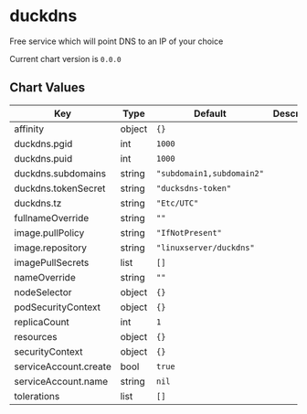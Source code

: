 duckdns
=======
Free service which will point DNS to an IP of your choice

Current chart version is `0.0.0`





## Chart Values

| Key | Type | Default | Description |
|-----|------|---------|-------------|
| affinity | object | `{}` |  |
| duckdns.pgid | int | `1000` |  |
| duckdns.puid | int | `1000` |  |
| duckdns.subdomains | string | `"subdomain1,subdomain2"` |  |
| duckdns.tokenSecret | string | `"ducksdns-token"` |  |
| duckdns.tz | string | `"Etc/UTC"` |  |
| fullnameOverride | string | `""` |  |
| image.pullPolicy | string | `"IfNotPresent"` |  |
| image.repository | string | `"linuxserver/duckdns"` |  |
| imagePullSecrets | list | `[]` |  |
| nameOverride | string | `""` |  |
| nodeSelector | object | `{}` |  |
| podSecurityContext | object | `{}` |  |
| replicaCount | int | `1` |  |
| resources | object | `{}` |  |
| securityContext | object | `{}` |  |
| serviceAccount.create | bool | `true` |  |
| serviceAccount.name | string | `nil` |  |
| tolerations | list | `[]` |  |

